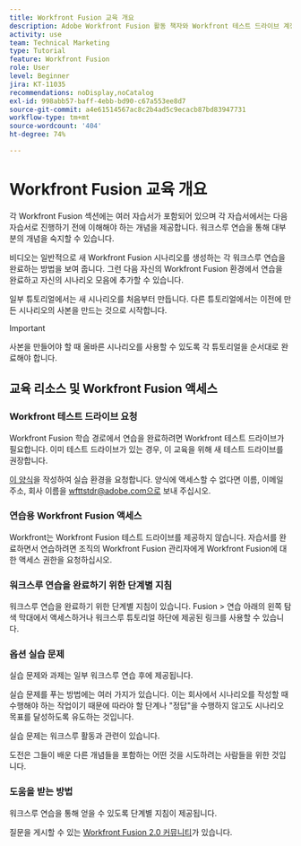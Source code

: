 ```yaml
---
title: Workfront Fusion 교육 개요
description: Adobe Workfront Fusion 활동 책자와 Workfront 테스트 드라이브 계정을 얻는 방법에 대해 알아봅니다.
activity: use
team: Technical Marketing
type: Tutorial
feature: Workfront Fusion
role: User
level: Beginner
jira: KT-11035
recommendations: noDisplay,noCatalog
exl-id: 998abb57-baff-4ebb-bd90-c67a553ee8d7
source-git-commit: a4e61514567ac8c2b4ad5c9ecacb87bd83947731
workflow-type: tm+mt
source-wordcount: '404'
ht-degree: 74%

---
```


# Workfront Fusion 교육 개요

각 Workfront Fusion 섹션에는 여러 자습서가 포함되어 있으며 각 자습서에서는 다음 자습서로 진행하기 전에 이해해야 하는 개념을 제공합니다. 워크스루 연습을 통해 대부분의 개념을 숙지할 수 있습니다.

비디오는 일반적으로 새 Workfront Fusion 시나리오를 생성하는 각 워크스루 연습을 완료하는 방법을 보여 줍니다. 그런 다음 자신의 Workfront Fusion 환경에서 연습을 완료하고 자신의 시나리오 모음에 추가할 수 있습니다.

일부 튜토리얼에서는 새 시나리오를 처음부터 만듭니다. 다른 튜토리얼에서는 이전에 만든 시나리오의 사본을 만드는 것으로 시작합니다.

>[!IMPORTANT]
>
>사본을 만들어야 할 때 올바른 시나리오를 사용할 수 있도록 각 튜토리얼을 순서대로 완료해야 합니다.

## 교육 리소스 및 Workfront Fusion 액세스

### Workfront 테스트 드라이브 요청

Workfront Fusion 학습 경로에서 연습을 완료하려면 Workfront 테스트 드라이브가 필요합니다. 이미 테스트 드라이브가 있는 경우, 이 교육을 위해 새 테스트 드라이브를 권장합니다.

[이 양식](https://forms.office.com/r/f1J8HRGrNY)을 작성하여 실습 환경을 요청합니다. 양식에 액세스할 수 없다면 이름, 이메일 주소, 회사 이름을 wfttstdr@adobe.com으로 보내 주십시오.

### 연습용 Workfront Fusion 액세스

Workfront는 Workfront Fusion 테스트 드라이브를 제공하지 않습니다. 자습서를 완료하면서 연습하려면 조직의 Workfront Fusion 관리자에게 Workfront Fusion에 대한 액세스 권한을 요청하십시오.

### 워크스루 연습을 완료하기 위한 단계별 지침

워크스루 연습을 완료하기 위한 단계별 지침이 있습니다. Fusion > 연습 아래의 왼쪽 탐색 막대에서 액세스하거나 워크스루 튜토리얼 하단에 제공된 링크를 사용할 수 있습니다.

### 옵션 실습 문제

실습 문제와 과제는 일부 워크스루 연습 후에 제공됩니다.

실습 문제를 푸는 방법에는 여러 가지가 있습니다. 이는 회사에서 시나리오를 작성할 때 수행해야 하는 작업이기 때문에 따라야 할 단계나 &quot;정답&quot;을 수행하지 않고도 시나리오 목표를 달성하도록 유도하는 것입니다.

실습 문제는 워크스루 활동과 관련이 있습니다.

도전은 그들이 배운 다른 개념들을 포함하는 어떤 것을 시도하려는 사람들을 위한 것입니다.

### 도움을 받는 방법

워크스루 연습을 통해 얻을 수 있도록 단계별 지침이 제공됩니다.

질문을 게시할 수 있는 [Workfront Fusion 2.0 커뮤니티](https://experienceleaguecommunities.adobe.com/t5/workfront-fusion-2-0/ct-p/workfront-fusion-2)가 있습니다.
